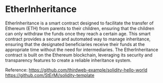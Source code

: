 # EtherInheritance
EtherInheritance is a smart contract designed to facilitate the transfer of Ethereum (ETH) from parents to their children, ensuring that the children can only withdraw the funds once they reach a certain age. 
This smart contract provides a secure and automated way to manage inheritance, ensuring that the designated beneficiaries receive their funds at the appropriate time without the need for intermediaries.
The EtherInheritance contract is built on the Ethereum blockchain, leveraging its security and transparency features to create a reliable inheritance system.

Reference:
https://github.com/thirdweb-example/solidity-hello-world
https://github.com/StErMi/solidity-template

